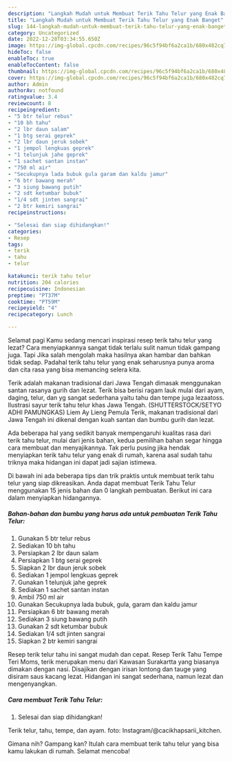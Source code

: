```yaml
---
description: "Langkah Mudah untuk Membuat Terik Tahu Telur yang Enak Banget"
title: "Langkah Mudah untuk Membuat Terik Tahu Telur yang Enak Banget"
slug: 144-langkah-mudah-untuk-membuat-terik-tahu-telur-yang-enak-banget
category: Uncategorized
date: 2022-12-28T03:34:55.650Z
image: https://img-global.cpcdn.com/recipes/96c5f94bf6a2ca1b/680x482cq70/terik-tahu-telur-foto-resep-utama.jpg
hideToc: false
enableToc: true
enableTocContent: false
thumbnail: https://img-global.cpcdn.com/recipes/96c5f94bf6a2ca1b/680x482cq70/terik-tahu-telur-foto-resep-utama.jpg
cover: https://img-global.cpcdn.com/recipes/96c5f94bf6a2ca1b/680x482cq70/terik-tahu-telur-foto-resep-utama.jpg
author: Admin
authorAv: notfound
ratingvalue: 3.4
reviewcount: 8
recipeingredient:
- "5 btr telur rebus"
- "10 bh tahu"
- "2 lbr daun salam"
- "1 btg serai geprek"
- "2 lbr daun jeruk sobek"
- "1 jempol lengkuas geprek"
- "1 telunjuk jahe geprek"
- "1 sachet santan instan"
- "750 ml air"
- "Secukupnya lada bubuk gula garam dan kaldu jamur"
- "6 btr bawang merah"
- "3 siung bawang putih"
- "2 sdt ketumbar bubuk"
- "1/4 sdt jinten sangrai"
- "2 btr kemiri sangrai"
recipeinstructions:

- "Selesai dan siap dihidangkan!"
categories:
- Resep
tags:
- terik
- tahu
- telur

katakunci: terik tahu telur 
nutrition: 204 calories
recipecuisine: Indonesian
preptime: "PT37M"
cooktime: "PT59M"
recipeyield: "4"
recipecategory: Lunch

---
```



Selamat pagi Kamu sedang mencari inspirasi resep terik tahu telur yang lezat? Cara menyiapkannya sangat tidak terlalu sulit namun tidak gampang juga. Tapi Jika salah mengolah maka hasilnya akan hambar dan bahkan tidak sedap. Padahal terik tahu telur yang enak seharusnya punya aroma dan cita rasa yang bisa memancing selera kita.


Terik adalah makanan tradisional dari Jawa Tengah dimasak menggunakan santan rasanya gurih dan lezat. Terik bisa berisi ragam lauk mulai dari ayam, daging, telur, dan yg sangat sederhana yaitu tahu dan tempe juga lezaatoss. Ilustrasi sayur terik tahu telur khas Jawa Tengah. (SHUTTERSTOCK/SETYO ADHI PAMUNGKAS) Liem Ay Lieng Pemula Terik, makanan tradisional dari Jawa Tengah ini dikenal dengan kuah santan dan bumbu gurih dan lezat.

Ada beberapa hal yang sedikit banyak mempengaruhi kualitas rasa dari terik tahu telur, mulai dari jenis bahan, kedua pemilihan bahan segar hingga cara membuat dan menyajikannya. Tak perlu pusing jika hendak menyiapkan terik tahu telur yang enak di rumah, karena asal sudah tahu triknya maka hidangan ini dapat jadi sajian istimewa.


Di bawah ini ada beberapa tips dan trik praktis untuk membuat terik tahu telur yang siap dikreasikan. Anda dapat membuat Terik Tahu Telur menggunakan 15 jenis bahan dan 0 langkah pembuatan. Berikut ini cara dalam menyiapkan hidangannya.

<!--inarticleads1-->

##### Bahan-bahan dan bumbu yang harus ada untuk pembuatan Terik Tahu Telur:

1. Gunakan 5 btr telur rebus
1. Sediakan 10 bh tahu
1. Persiapkan 2 lbr daun salam
1. Persiapkan 1 btg serai geprek
1. Siapkan 2 lbr daun jeruk sobek
1. Sediakan 1 jempol lengkuas geprek
1. Gunakan 1 telunjuk jahe geprek
1. Sediakan 1 sachet santan instan
1. Ambil 750 ml air
1. Gunakan Secukupnya lada bubuk, gula, garam dan kaldu jamur
1. Persiapkan 6 btr bawang merah
1. Sediakan 3 siung bawang putih
1. Gunakan 2 sdt ketumbar bubuk
1. Sediakan 1/4 sdt jinten sangrai
1. Siapkan 2 btr kemiri sangrai


Resep terik telur tahu ini sangat mudah dan cepat. Resep Terik Tahu Tempe Teri Moms, terik merupakan menu dari Kawasan Surakartta yang biasanya dimakan dengan nasi. Disajikan dengan irisan lontong dan tauge yang disiram saus kacang lezat. Hidangan ini sangat sederhana, namun lezat dan mengenyangkan. 

<!--inarticleads2-->

##### Cara membuat Terik Tahu Telur:


1. Selesai dan siap dihidangkan!

Terik telur, tahu, tempe, dan ayam. foto: Instagram/@cacikhapsarii_kitchen. 

Gimana nih? Gampang kan? Itulah cara membuat terik tahu telur yang bisa kamu lakukan di rumah. Selamat mencoba!
